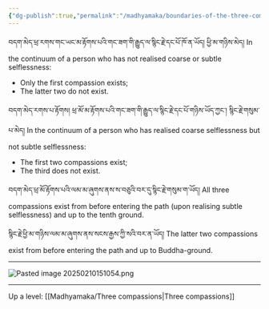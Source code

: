 ```yaml
---
{"dg-publish":true,"permalink":"/madhyamaka/boundaries-of-the-three-compassions/"}
---
```


བདག་མེད་ཕྲ་རགས་གང་ཡང་མ་རྟོགས་པའི་གང་ཟག་གི་རྒྱུད་ལ་སྙིང་རྗེ་དང་པོ་ཁོ་ན་ཡོད། ཕྱི་མ་གཉིས་མེད།
In the continuum of a person who has not realised coarse or subtle selflessness:
- Only the first compassion exists;
- The latter two do not exist.

བདག་མེད་རགས་པ་རྟོགས། ཕྲ་མོ་མ་རྟོགས་པའི་གང་ཟག་གི་རྒྱུད་ལ་སྙིང་རྗེ་དང་པོ་གཉིས་ཡོད་ཀྱང་། སྙིང་རྗེ་གསུམ་པ་མེད།
In the continuum of a person who has realised coarse selflessness but not subtle selflessness:
- The first two compassions exist;
- The third does not exist.

བདག་མེད་ཕྲ་མོ་རྟོགས་པའི་ལམ་མ་ཞུགས་ནས་ས་བཅུའི་བར་དུ་སྙིང་རྗེ་གསུམ་ག་ཡོད།
All three compassions exist from before entering the path (upon realising subtle selflessness) and up to the tenth ground.

སྙིང་རྗེ་ཕྱི་མ་གཉིས་ལམ་མ་ཞུགས་ནས་སངས་རྒྱས་ཀྱི་སའི་བར་ན་ཡོད།
The latter two compassions exist from before entering the path and up to Buddha-ground.

---

![Pasted image 20250210151054.png](/img/user/Madhyamaka/Pasted%20image%2020250210151054.png)

---
Up a level: [[Madhyamaka/Three compassions\|Three compassions]]